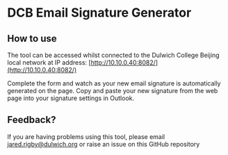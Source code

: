 # DCB Email Signature Generator

## How to use

The tool can be accessed whilst connected to the Dulwich College Beijing local network at IP address: [http://10.10.0.40:8082/](http://10.10.0.40:8082/)

Complete the form and watch as your new email signature is automatically generated on the page. Copy and paste your new signature from the web page into your signature settings in Outlook.

## Feedback?

If you are having problems using this tool, please email jared.rigby@dulwich.org or raise an issue on this GitHub repository
